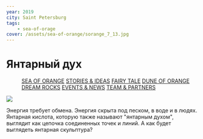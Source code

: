```yaml
---
year: 2019
city: Saint Petersburg
tags:
    - sea-of-orage
cover: /assets/sea-of-orange/sorange_7_13.jpg
---
```


# Янтарный дух

<Menu>
<a href="/sea-of-orange">SEA OF ORANGE</a>
<a href="/sea-of-orange/stories-and-ideas">STORIES & IDEAS</a>
<a href="/sea-of-orange/fairytale">FAIRY TALE</a>
<a href="/sea-of-orange/dune-of-orange">DUNE OF ORANGE</a>
<a href="/sea-of-orange/dreamrocks">DREAM ROCKS</a>
<a href="/sea-of-orange/events-and-news">EVENTS & NEWS</a>
<a href="/sea-of-orange/team-and-partners">TEAM & PARTNERS</a>
</Menu>

![](/assets/sea-of-orange/sorange_7_13.jpg)

Энергия требует обмена. Энергия скрыта под песком, в воде и в людях. Янтарная кислота, которую также называют "янтарным духом", выглядит как цепочка соединенных точек и линий. А как будет выглядеть янтарная скульптура?
